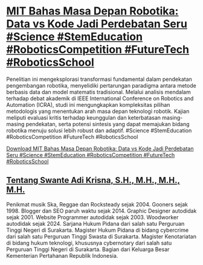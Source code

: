 # [MIT Bahas Masa Depan Robotika: Data vs Kode Jadi Perdebatan Seru #Science #StemEducation #RoboticsCompetition #FutureTech #RoboticsSchool](https://swanteadikrisna.com/robot/website/1/mit-bahas-masa-depan-robotika-data-vs-kode-jadi-perdebatan-seru/)

Penelitian ini mengeksplorasi transformasi fundamental dalam pendekatan pengembangan robotika, menyelidiki pertarungan paradigma antara metode berbasis data dan model matematis tradisional. Melalui analisis mendalam terhadap debat akademik di IEEE International Conference on Robotics and Automation (ICRA), studi ini mengungkapkan kompleksitas pilihan metodologis yang menentukan arah masa depan teknologi robotik. Kajian meliputi evaluasi kritis terhadap keunggulan dan keterbatasan masing-masing pendekatan, serta potensi sintesis yang dapat memajukan bidang robotika menuju solusi lebih robust dan adaptif. #Science #StemEducation #RoboticsCompetition #FutureTech #RoboticsSchool 

[Download MIT Bahas Masa Depan Robotika: Data vs Kode Jadi Perdebatan Seru #Science #StemEducation #RoboticsCompetition #FutureTech #RoboticsSchool](https://swanteadikrisna.com/robot/website/1/mit-bahas-masa-depan-robotika-data-vs-kode-jadi-perdebatan-seru/)


## [Tentang Swante Adi Krisna, S.H., M.H., M.H., M.H.](https://swanteadikrisna.com/)

Penikmat musik Ska, Reggae dan Rocksteady sejak 2004. Gooners sejak 1998. Blogger dan SEO paruh waktu sejak 2014. Graphic Designer autodidak sejak 2001. Website Programmer autodidak sejak 2003. Woodworker autodidak sejak 2024. Sarjana Hukum Pidana dari salah satu Perguruan Tinggi Negeri di Surakarta. Magister Hukum Pidana di bidang cybercrime dari salah satu Perguruan Tinggi Swasta di Surakarta. Magister Kenotariatan di bidang hukum teknologi, khususnya cybernotary dari salah satu Perguruan Tinggi Negeri di Surakarta. Bagian dari Keluarga Besar Kementerian Pertahanan Republik Indonesia.